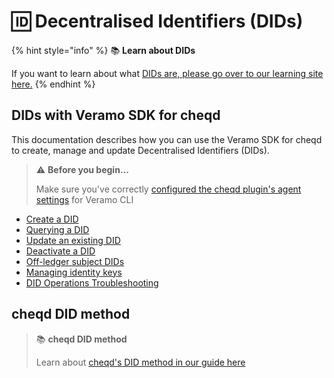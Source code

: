 # 🆔 Decentralised Identifiers (DIDs)

{% hint style="info" %}
:books: **Learn about DIDs**

If you want to learn about what [DIDs are, please go over to our learning site here.](https://learn.cheqd.io/overview/introduction-to-decentralised-identity/what-is-a-verifiable-credential-vc)
{% endhint %}

## DIDs with Veramo SDK for cheqd

This documentation describes how you can use the Veramo SDK for cheqd to create, manage and update Decentralised Identifiers (DIDs).

> ⚠️ **Before you begin...**
>
> Make sure you've correctly [configured the cheqd plugin's agent settings](../../guides/software-development-kits-sdks/veramo-sdk-for-cheqd/setup-cli.md) for Veramo CLI

* [Create a DID](create-a-did.md)
* [Querying a DID](query-did.md)
* [Update an existing DID](update-did.md)
* [Deactivate a DID](deactivate-a-did.md)
* [Off-ledger subject DIDs](create-subject-did.md)
* [Managing identity keys](identity-key-handling.md)
* [DID Operations Troubleshooting](did-operations-troubleshooting.md)

## cheqd DID method

> :books: **cheqd DID method**
>
> Learn about [cheqd's DID method in our guide here](https://docs.cheqd.io/node/architecture/adr-list/adr-002-cheqd-did-method)
